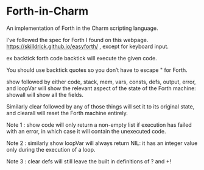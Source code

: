 # Forth-in-Charm
An implementation of Forth in the Charm scripting language.

I’ve followed the spec for Forth I found on this webpage. https://skilldrick.github.io/easyforth/ , except for keyboard input.

ex backtick forth code backtick will execute the given code.

You should use backtick quotes so you don’t have to escape " for Forth.

show followed by either code, stack, mem, vars, consts, defs, output, error, and loopVar will show the relevant aspect of the state of the Forth machine: showall will show all the fields.

Similarly clear followed by any of those things will set it to its original state, and clearall will reset the Forth machine entirely.

Note 1 : show code will only return a non-empty list if execution has failed with an error, in which case it will contain the unexecuted code.

Note 2 : similarly show loopVar will always return NIL: it has an integer value only during the execution of a loop.

Note 3 : clear defs will still leave the built in definitions of ? and +!
